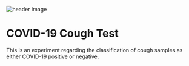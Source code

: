 ![header image](https://drive.google.com/uc?export=download&id=17FpLT5aqpIRNjivHYBQe_DmEDSMfbtn4)

# COVID-19 Cough Test

This is an experiment regarding the classification of cough samples as either COVID-19 positive or negative. 
